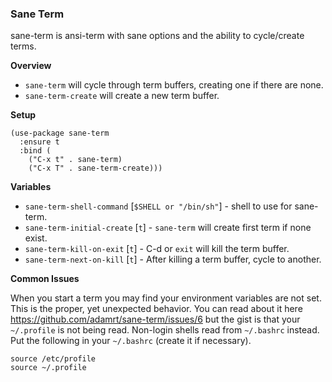 ### Sane Term

sane-term is ansi-term with sane options and the ability to cycle/create terms.

__Overview__

* `sane-term` will cycle through term buffers, creating one if there are none.
* `sane-term-create` will create a new term buffer.

__Setup__

```emacs
(use-package sane-term
  :ensure t
  :bind (
    ("C-x t" . sane-term)
    ("C-x T" . sane-term-create)))
```

__Variables__

* `sane-term-shell-command` [`$SHELL or "/bin/sh"`] - shell to use for sane-term.
* `sane-term-initial-create` [`t`] - `sane-term` will create first term if none exist.
* `sane-term-kill-on-exit` [`t`] - C-d or `exit` will kill the term buffer.
* `sane-term-next-on-kill` [`t`] - After killing a term buffer, cycle to another.

__Common Issues__

When you start a term you may find your environment variables are not set. This is the proper, yet unexpected behavior. You can read about it here https://github.com/adamrt/sane-term/issues/6 but the gist is that your `~/.profile` is not being read. Non-login shells read from `~/.bashrc` instead. Put the following in your `~/.bashrc` (create it if necessary).

```
source /etc/profile
source ~/.profile
```
